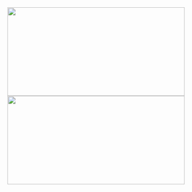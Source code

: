 <div>  
  <a href="https://github.com/viniciuscole">
    <img height="200em" width="400em" src="https://github-readme-stats.vercel.app/api?username=viniciuscole&include_all_commits=true&count_private=true&show_icons=true&theme=panda" />
    <img height="200em" width="400em" src="https://github-readme-stats.vercel.app/api/top-langs/?username=viniciuscole&layout=compact&theme=panda" />
  </a>
</div>
